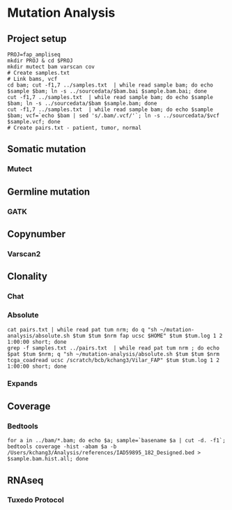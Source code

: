 Mutation Analysis
=================
## Project setup

```shell
PROJ=fap_ampliseq   
mkdir PROJ & cd $PROJ  
mkdir mutect bam varscan cov   
# Create samples.txt
# Link bams, vcf
cd bam; cut -f1,7 ../samples.txt  | while read sample bam; do echo $sample $bam; ln -s ../sourcedata/$bam.bai $sample.bam.bai; done
cut -f1,7 ../samples.txt  | while read sample bam; do echo $sample $bam; ln -s ../sourcedata/$bam $sample.bam; done
cut -f1,7 ../samples.txt  | while read sample bam; do echo $sample $bam; vcf=`echo $bam | sed 's/.bam/.vcf/'`; ln -s ../sourcedata/$vcf $sample.vcf; done
# Create pairs.txt - patient, tumor, normal

```

## Somatic mutation 
### Mutect
## Germline mutation
### GATK
## Copynumber
### Varscan2
## Clonality
### Chat
### Absolute
```shell
cat pairs.txt | while read pat tum nrm; do q "sh ~/mutation-analysis/absolute.sh $tum $tum $nrm fap ucsc $HOME" $tum $tum.log 1 2 1:00:00 short; done
grep -f samples.txt ../pairs.txt  | while read pat tum nrm ; do echo $pat $tum $nrm; q "sh ~/mutation-analysis/absolute.sh $tum $tum $nrm tcga_coadread ucsc /scratch/bcb/kchang3/Vilar_FAP" $tum $tum.log 1 2 1:00:00 short; done
```
### Expands
## Coverage
### Bedtools
```shell
for a in ../bam/*.bam; do echo $a; sample=`basename $a | cut -d. -f1`;  bedtools coverage -hist -abam $a -b /Users/kchang3/Analysis/references/IAD59895_182_Designed.bed > $sample.bam.hist.all; done
```

## RNAseq 
### Tuxedo Protocol
